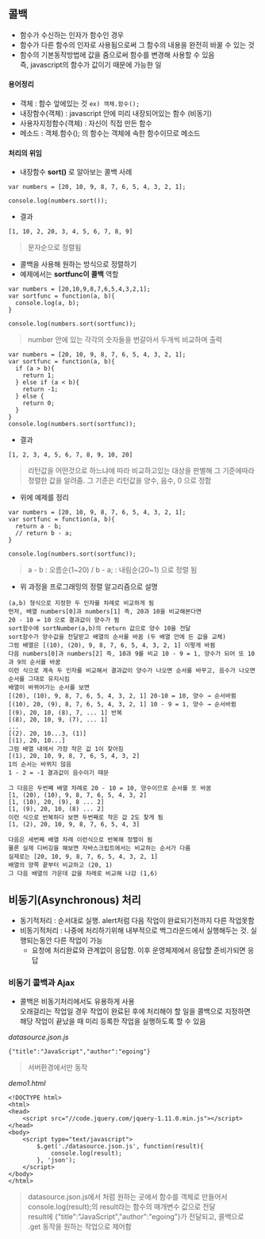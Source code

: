 ## 콜백
- 함수가 수신하는 인자가 함수인 경우
- 함수가 다른 함수의 인자로 사용됨으로써 그 함수의 내용을 완전히 바꿀 수 있는 것
- 함수의 기본동작방법에 값을 줌으로써 함수를 변경해 사용할 수 있음<br/>즉, javascript의 함수가 값이기 때문에 가능한 일

#### 용어정리
- 객체 : 함수 앞에있는 것 `ex) 객체.함수();`
- 내장함수(객체) : javascript 안에 미리 내장되어있는 함수 (비동기)
- 사용자지정함수(객체) : 자신이 직접 만든 함수
- 메소드 : 객체.함수(); 의 함수는 객체에 속한 함수이므로 메소드

#### 처리의 위임
- 내장함수 __sort()__ 로 알아보는 콜백 사례
```
var numbers = [20, 10, 9, 8, 7, 6, 5, 4, 3, 2, 1];

console.log(numbers.sort());
```
- 결과
```
[1, 10, 2, 20, 3, 4, 5, 6, 7, 8, 9]
```
> 문자순으로 정렬됨

- 콜백을 사용해 원하는 방식으로 정렬하기
- 예제에서는 __sortfunc이 콜백__ 역할
```
var numbers = [20,10,9,8,7,6,5,4,3,2,1];
var sortfunc = function(a, b){
  console.log(a, b);
}

console.log(numbers.sort(sortfunc));
```
> number 안에 있는 각각의 숫자들을 번갈아서 두개씩 비교하며 출력

```
var numbers = [20, 10, 9, 8, 7, 6, 5, 4, 3, 2, 1];
var sortfunc = function(a, b){
  if (a > b){
    return 1;
  } else if (a < b){
    return -1;
  } else {
    return 0;
  }
}
console.log(numbers.sort(sortfunc)); 
```
- 결과
```
[1, 2, 3, 4, 5, 6, 7, 8, 9, 10, 20]
```
> 리턴값을 어떤것으로 하느냐에 따라 비교하고있는 대상을 판별해 그 기준에따라 정렬한 값을 알려줌. 그 기준은 리턴값을 양수, 음수, 0 으로 정함

- 위에 예제를 정리
```
var numbers = [20, 10, 9, 8, 7, 6, 5, 4, 3, 2, 1];
var sortfunc = function(a, b){
  return a - b; 
  // return b - a;
}

console.log(numbers.sort(sortfunc)); 
```
> a - b : 오름순(1\~20) / b - a; : 내림순(20\~1) 으로 정렬 됨

- 위 과정을 프로그래밍의 정렬 알고리즘으로 설명
```
(a,b) 형식으로 지정한 두 인자를 차례로 비교하게 됨
먼저, 배열 numbers[0]과 numbers[1] 즉, 20과 10을 비교해본다면
20 - 10 = 10 으로 결과값이 양수가 됨
sort함수에 sortNumber(a,b)의 return 값으로 양수 10을 전달
sort함수가 양수값을 전달받고 배열의 순서를 바꿈 (두 배열 안에 든 값을 교체)
그럼 배열은 [(10), (20), 9, 8, 7, 6, 5, 4, 3, 2, 1] 이렇게 바뀜
다음 numbers[0]과 numbers[2] 즉, 10과 9를 비교 10 - 9 = 1, 양수가 되어 또 10과 9의 순서를 바꿈
이런 식으로 계속 두 인자를 비교해서 결과값이 양수가 나오면 순서를 바꾸고, 음수가 나오면 순서를 그대로 유지시킴
배열이 바뀌어가는 순서를 보면
[(20), (10), 9, 8, 7, 6, 5, 4, 3, 2, 1] 20-10 = 10, 양수 → 순서바뀜
[(10), 20, (9), 8, 7, 6, 5, 4, 3, 2, 1] 10 - 9 = 1, 양수 → 순서바뀜
[(9), 20, 10, (8), 7, ... 1] 반복
[(8), 20, 10, 9, (7), ... 1] 
...
[(2). 20, 10...3, (1)]
[(1), 20, 10...]
그럼 배열 내에서 가장 작은 값 1이 찾아짐
[(1), 20, 10, 9, 8, 7, 6, 5, 4, 3, 2]
1의 순서는 바뀌지 않음
1 - 2 = -1 결과값이 음수이기 때문

그 다음은 두번째 배열 차례로 20 - 10 = 10, 양수이므로 순서를 또 바꿈
[1, (20), (10), 9, 8, 7, 6, 5, 4, 3, 2]
[1, (10), 20, (9), 8 ... 2]
[1, (9), 20, 10, (8) ... 2]
이런 식으로 반복하다 보면 두번째로 작은 값 2도 찾게 됨
[1, (2), 20, 10, 9, 8, 7, 6, 5, 4, 3]

다음은 세번째 배열 차례 이런식으로 반복해 정렬이 됨
물론 실제 디버깅을 해보면 자바스크립트에서는 비교하는 순서가 다름
실제로는 [20, 10, 9, 8, 7, 6, 5, 4, 3, 2, 1]
배열의 양쪽 끝부터 비교하고 (20, 1) 
그 다음 배열의 가운데 값을 차례로 비교해 나감 (1,6)
```

## 비동기(Asynchronous) 처리
- 동기적처리 : 순서대로 실행. alert처럼 다음 작업이 완료되기전까지 다른 작업못함
- 비동기적처리 : 나중에 처리하기위해 내부적으로 백그라운드에서 실행해두는 것. 실행되는동안 다른 작업이 가능
	- 요청에 처리완료와 관계없이 응답함. 이후 운영체제에서 응답할 준비가되면 응답

### 비동기 콜백과 Ajax
- 콜백은 비동기처리에서도 유용하게 사용<br />오래걸리는 작업일 경우 작업이 완료된 후에 처리해야 할 일을 콜백으로 지정하면 해당 작업이 끝났을 때 미리 등록한 작업을 실행하도록 할 수 있음

_datasource.json.js_
```
{"title":"JavaScript","author":"egoing"}
```
> 서버환경에서만 동작

_demo1.html_
```
<!DOCTYPE html>
<html>
<head>
	<script src="//code.jquery.com/jquery-1.11.0.min.js"></script>
</head>
<body>
	<script type="text/javascript">
		$.get('./datasource.json.js', function(result){
			console.log(result);
		}, 'json');
	</script>
</body>
</html>
```
> datasource.json.js에서 처럼 원하는 곳에서 함수를 객체로 만들어서 console.log(result);의 result라는 함수의 매개변수 값으로 전달<br />result에 {"title":"JavaScript","author":"egoing"}가 전달되고, 콜백으로 .get 동작을 원하는 작업으로 제어함
>
